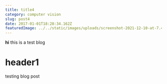 ```yaml
---
title: title4
category: computer vision
slug: post4
date: 2017-01-01T18:28:34.162Z
featuredImage: ../../static/images/uploads/screenshot-2021-12-10-at-7.44.27-pm.png
---
```


**hi** this is a test blog

# header1

testing blog post

